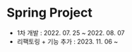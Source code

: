 # Spring Project

  - 1차 개발 : 2022. 07. 25 ~ 2022. 08. 07 
  - 리팩토링 + 기능 추가 : 2023. 11. 06 ~   

<!-- 
## E-R Diagram

https://www.erdcloud.com/d/2xA9vhtHLcpoqMCcC
![erd 그릿지](https://user-images.githubusercontent.com/81500474/184348347-192762fa-4d33-48ec-a442-6b6bbe8a728d.png)


## 폴더 구조  

![image](https://user-images.githubusercontent.com/81500474/183300197-039f8bd7-c4db-462b-a189-7eb89177e2fa.png)

## 사용 기술

- Spring boot <br>
- Spring Data Jpa <br>
- Swagger <br>
- AWS RDS <br>
- AWS EC2 <br>


## 이슈 해결
1. user은 이미 MySQL에 예약어로 존재 <br>
org.hibernate.tool.schema.spi.commandacceptanceexception: error executing ddl "create user...... 

-->
